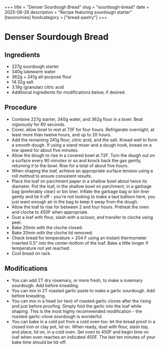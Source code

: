 ﻿+++
title = "Denser Sourdough Bread"
slug = "sourdough-bread"
date = 2025-06-26
description = "Recipe featuring sourdough starter"
[taxonomies]
  foodcategory = ["bread-pastry"]
+++

# Denser Sourdough Bread

## Ingredients
* 227g sourdough starter
* 340g lukewarm water
* 362g + 241g all-purpose flour
* 14.32g salt
* 3.19g (granular) citric acid
* Additional ingredients for modifications below, if desired.

## Procedure
* Combine 227g starter, 340g water, and 362g flour in a bowl. Beat vigorously for 60 seconds.
* Cover, allow bowl to rest at 72F for four hours. Refrigerate overnight, at least more than twelve hours, and up to 20 hours.
* Add the remaining 241g flour, citric acid, and the salt. Knead well to form a smooth dough. If using a stand mixer and a dough hook, knead on a low speed for about five minutes.
* Allow the dough to rise in a covered bowl at 72F. Turn the dough out on a surface every 90 minutes or so and knock back the gas gently, returning it to the bowl. Rise for a total of about five hours.
* When shaping the loaf, achieve an appropriate surface tension using a roll method to ensure consistent results.
* Place the loaf on parchment paper in a shallow bowl about twice its diameter. Put the loaf, in the shallow bowl on parchment, in a garbage bag (preferably clear) or bin liner. Inflate the garbage bag or bin liner gently and tie it off - you're not looking to make a taut balloon here, you just want enough air in the bag to keep it away from the dough.
* Allow the loaf to rise for between 2 and four hours. Preheat the oven and cloche to 450F when appropriate.
* Dust a loaf with flour, slash with a scissor, and transfer to cloche using peel.
* Bake 20min with the cloche closed.
* Bake 20min with the cloche lid removed.
* Check bread for temperature > 204 F using an instant thermometer inserted 0.5" into the center-bottom of the loaf. Bake a little longer if temperature not yet reached.
* Cool bread on rack.

## Modifications
* You can add 2T dry rosemary, or more fresh, to make a rosemary sourdough. Add before kneading.
* You can mix in 2T roasted garlic paste to make a garlic sourdough. Add before kneading.
* You can mix in a head (or two) of roasted garlic cloves after the rising and just before proofing. Simply fold the garlic into the loaf while shaping. This is the most highly recommended modification - the roasted-garlic-clove sourdough is wonderful.
* You can bake in a cold pot from a cold oven too: let the bread proof in a closed iron or clay pot, lid on. When ready, dust with flour, slash top, and place, lid on, in a cold oven. Set oven to 450F and begin time on loaf when oven reaches an indicated 450F. The last ten minutes of your bake time should be lid-off.
